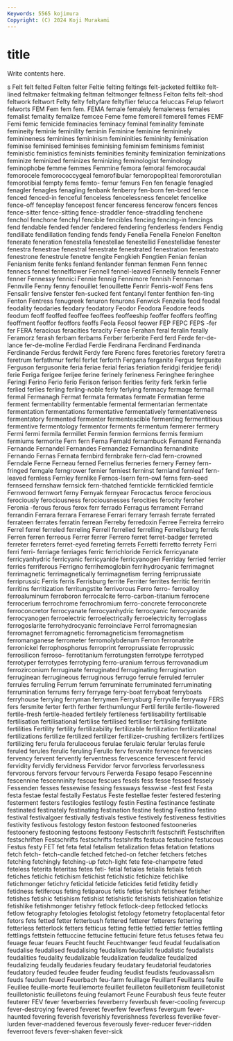 ```yaml
---
Keywords: 5565 kojimura
Copyright: (C) 2024 Koji Murakami
---
```


# title

Write contents here.



s Felt felt felted Felten felter
Feltie felting feltings felt-jacketed feltlike felt-lined feltmaker feltmaking feltman feltmonger
feltness Felton felts felt-shod feltwork feltwort Felty felty feltyfare feltyflier
felucca feluccas Felup felwort felworts FEM Fem fem fem. FEMA
female femalely femaleness females femalist femality femalize femcee Feme feme
femereil femerell femes FEMF Femi femic femicide feminacies feminacy feminal
feminality feminate femineity feminie feminility feminin Feminine feminine femininely feminineness
feminines femininism femininities femininity feminisation feminise feminised feminises feminising feminism
feminisms feminist feministic feministics feminists feminities feminity feminization feminizations feminize
feminized feminizes feminizing feminologist feminology feminophobe femme femmes Femmine femora
femoral femorocaudal femorocele femorococcygeal femorofibular femoropopliteal femororotulian femorotibial fempty fems
femto- femur femurs Fen fen fenagle fenagled fenagler fenagles fenagling
fenbank fenberry fen-born fen-bred fence fenced fenced-in fenceful fenceless fencelessness
fencelet fencelike fence-off fenceplay fencepost fencer fenceress fencerow fencers fences
fence-sitter fence-sitting fence-straddler fence-straddling fenchene fenchol fenchone fenchyl fencible fencibles
fencing fencing-in fencings fend fendable fended fender fendered fendering fenderless
fenders Fendig fendillate fendillation fending fends fendy Fenelia Fenella Fenelon
Fenelton fenerate feneration fenestella fenestellae fenestellid Fenestellidae fenester fenestra fenestrae
fenestral fenestrate fenestrated fenestration fenestrato fenestrone fenestrule fenetre fengite Fengkieh
Fengtien Fenian fenian Fenianism fenite fenks fenland fenlander fenman fenmen
Fenn fennec fennecs fennel fennelflower Fennell fennel-leaved Fennelly fennels Fenner
fenner Fennessy fennici Fennie fennig Fennimore fennish Fennoman Fennville Fenny
fenny fenouillet fenouillette Fenrir Fenris-wolf Fens fens Fensalir fensive fenster
fen-sucked fent fentanyl fenter fenthion fen-ting Fenton Fentress fenugreek fenuron
fenurons Fenwick Fenzelia feod feodal feodality feodaries feodary feodatory Feodor
Feodora Feodore feods feodum feoff feoffed feoffee feoffees feoffeeship feoffer
feoffers feoffing feoffment feoffor feoffors feoffs Feola Feosol feower FEP
FEPC FEPS -fer fer FERA feracious feracities feracity Ferae Ferahan
feral feralin ferally Feramorz ferash ferbam ferbams Ferber ferberite Ferd
ferd Ferde fer-de-lance fer-de-moline Ferdiad Ferdie Ferdinana Ferdinand Ferdinanda Ferdinande
Ferdus ferdwit Ferdy fere Ferenc feres feretories feretory feretra feretrum
ferfathmur ferfel ferfet ferforth Fergana ferganite Fergus fergusite Ferguson fergusonite
feria feriae ferial ferias feriation feridgi feridjee feridji ferie Feriga
ferigee ferijee ferine ferinely ferineness Feringhee feringhee Feringi Ferino Ferio
ferio Ferison ferison ferities ferity ferk ferkin ferlie ferlied ferlies
ferling ferling-noble ferly ferlying fermacy fermage fermail fermal Fermanagh Fermat
fermata fermatas fermate Fermatian ferme ferment fermentability fermentable fermental fermentarian
fermentate fermentation fermentations fermentative fermentatively fermentativeness fermentatory fermented fermenter fermentescible
fermenting fermentitious fermentive fermentology fermentor ferments fermentum fermerer fermery Fermi
fermi fermila fermillet Fermin fermion fermions fermis fermium fermiums fermorite
Fern fern Ferna Fernald fernambuck Fernand Fernanda Fernande Fernandel Fernandes
Fernandez Fernandina fernandinite Fernando Fernas Fernata fernbird fernbrake fern-clad fern-crowned
Ferndale Ferne Ferneau ferned Fernelius ferneries fernery Ferney fern-fringed ferngale
ferngrower fernier ferniest ferninst fernland fernleaf fern-leaved fernless Fernley fernlike
Fernos-Isern fern-owl ferns fern-seed fernseed fernshaw fernsick fern-thatched ferntickle ferntickled
fernticle Fernwood fernwort ferny Fernyak fernyear Ferocactus feroce ferocious ferociously
ferociousness ferociousnesses ferocities ferocity feroher Feronia -ferous ferous ferox ferr
ferrado Ferragus ferrament Ferrand ferrandin Ferrara ferrara Ferrarese Ferrari ferrary
ferrash ferrate ferrated ferrateen ferrates ferratin ferrean Ferreby ferredoxin Ferree
Ferreira ferreiro Ferrel ferrel ferreled ferreling Ferrell ferrelled ferrelling Ferrellsburg
ferrels Ferren ferren ferreous Ferrer ferrer Ferrero ferret ferret-badger ferreted
ferreter ferreters ferret-eyed ferreting ferrets Ferretti ferretto ferrety Ferri ferri
ferri- ferriage ferriages ferric ferrichloride Ferrick ferricyanate ferricyanhydric ferricyanic ferricyanide
ferricyanogen Ferriday ferried ferrier ferries ferriferous Ferrigno ferrihemoglobin ferrihydrocyanic ferrimagnet
ferrimagnetic ferrimagnetically ferrimagnetism ferring ferriprussiate ferriprussic Ferris ferris Ferrisburg ferrite
Ferriter ferrites ferritic ferritin ferritins ferritization ferritungstite ferrivorous Ferro ferro-
ferroalloy ferroaluminum ferroboron ferrocalcite ferro-carbon-titanium ferrocene ferrocerium ferrochrome ferrochromium ferro-concrete
ferroconcrete ferroconcretor ferrocyanate ferrocyanhydric ferrocyanic ferrocyanide ferrocyanogen ferroelectric ferroelectrically ferroelectricity
ferroglass ferrogoslarite ferrohydrocyanic ferroinclave Ferrol ferromagnesian ferromagnet ferromagnetic ferromagneticism ferromagnetism
ferromanganese ferrometer ferromolybdenum Ferron ferronatrite ferronickel ferrophosphorus ferroprint ferroprussiate ferroprussic
ferrosilicon ferroso- ferrotitanium ferrotungsten ferrotype ferrotyped ferrotyper ferrotypes ferrotyping ferro-uranium
ferrous ferrovanadium ferrozirconium ferruginate ferruginated ferruginating ferrugination ferruginean ferrugineous ferruginous
ferrugo ferrule ferruled ferruler ferrules ferruling Ferrum ferrum ferruminate ferruminated
ferruminating ferrumination ferrums ferry ferryage ferry-boat ferryboat ferryboats ferryhouse ferrying
ferryman ferrymen Ferrysburg Ferryville ferryway FERS fers fersmite ferter ferth
ferther ferthumlungur Fertil fertile fertile-flowered fertile-fresh fertile-headed fertilely fertileness fertilisability
fertilisable fertilisation fertilisational fertilise fertilised fertiliser fertilising fertilitate fertilities Fertility
fertility fertilizability fertilizable fertilization fertilizational fertilizations fertilize fertilized fertilizer fertilizer-crushing
fertilizers fertilizes fertilizing feru ferula ferulaceous ferulae ferulaic ferular ferulas
ferule feruled ferules ferulic feruling Ferullo ferv fervanite fervence fervencies
fervency fervent fervently ferventness fervescence fervescent fervid fervidity fervidly fervidness
Fervidor fervor fervorless fervorlessness fervorous fervors fervour fervours Ferwerda Fesapo
fesapo Fescennine fescennine fescenninity fescue fescues fesels fess fesse fessed
fessely Fessenden fesses fessewise fessing fessways fesswise -fest fest Festa
festa festae festal festally Festatus Feste festellae fester festered festering
festerment festers festilogies festilogy festin Festina festinance festinate festinated festinately
festinating festination festine festing Festino festino festival festivalgoer festivally festivals
festive festively festiveness festivities festivity festivous festology feston festoon festooned
festooneries festoonery festooning festoons festoony Festschrift festschrift Festschriften festschriften Festschrifts
festschrifts festshrifts festuca festucine festucous Festus festy FET fet feta
fetal fetalism fetalization fetas fetation fetations fetch fetch- fetch-candle fetched
fetched-on fetcher fetchers fetches fetching fetchingly fetching-up fetch-light fete fete-champetre
feted feteless feterita feteritas fetes feti- fetial fetiales fetialis fetials
fetich fetiches fetichic fetichism fetichist fetichistic fetichize fetichlike fetichmonger fetichry
feticidal feticide feticides fetid fetidity fetidly fetidness fetiferous feting fetiparous
fetis fetise fetish fetisheer fetisher fetishes fetishic fetishism fetishist fetishistic
fetishists fetishization fetishize fetishlike fetishmonger fetishry fetlock fetlock-deep fetlocked fetlocks
fetlow fetography fetologies fetologist fetology fetometry fetoplacental fetor fetors fets
fetted fetter fetterbush fettered fetterer fetterers fettering fetterless fetterlock fetters
fetticus fetting fettle fettled fettler fettles fettling fettlings fettstein fettuccine
fettucine fettucini feture fetus fetuses fetwa feu feuage feuar feuars
Feucht feucht Feuchtwanger feud feudal feudalisation feudalise feudalised feudalising feudalism
feudalist feudalistic feudalists feudalities feudality feudalizable feudalization feudalize feudalized feudalizing
feudally feudaries feudary feudatary feudatorial feudatories feudatory feuded feudee feuder
feuding feudist feudists feudovassalism feuds feudum feued Feuerbach feu-farm feuillage
Feuillant Feuillants feuille Feuillee feuille-morte feuillemorte feuillet feuilleton feuilletonism feuilletonist
feuilletonistic feuilletons feuing feulamort Feune Feurabush feus feute feuter feuterer
FEV fever feverberries feverberry feverbush fever-cooling fevercup fever-destroying fevered feveret
feverfew feverfews fevergum fever-haunted fevering feverish feverishly feverishness feverless feverlike
fever-lurden fever-maddened feverous feverously fever-reducer fever-ridden feverroot fevers fever-shaken fever-sick
